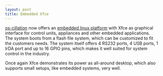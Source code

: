 ```yaml
---
layout: post
title: Embedded Xfce
---
```


<a href="http://os-cillation.com/">os-cillation</a> now offers an <a href="http://www.os-cillation.com/article.php?sid=50">embedded linux platform</a> with Xfce as graphical interface for control units, appliances and other embedded applications. The system boots from a flash file system, which can be customized to fit the customers needs. The system itself offers 4 RS232 ports, 4 USB ports, 1 IrDA port and up to 16 GPIO pins, which makes it well suited for system control in the industry.

Once again Xfce demonstrates its power as all-around desktop, which also supports small setups, like embedded systems, very well.

